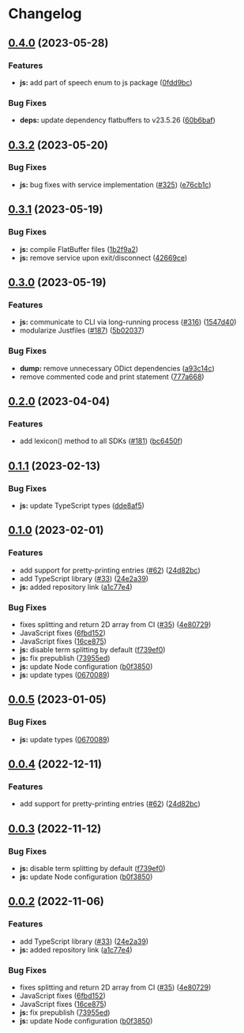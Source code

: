# Changelog

## [0.4.0](https://github.com/TheOpenDictionary/odict/compare/js-v0.3.2...js-v0.4.0) (2023-05-28)


### Features

* **js:** add part of speech enum to js package ([0fdd9bc](https://github.com/TheOpenDictionary/odict/commit/0fdd9bc073a20769a6bb80939290a8981d526920))


### Bug Fixes

* **deps:** update dependency flatbuffers to v23.5.26 ([60b6baf](https://github.com/TheOpenDictionary/odict/commit/60b6baf51caaf8d835a5bc8d2c1c052926224364))

## [0.3.2](https://github.com/TheOpenDictionary/odict/compare/js-v0.3.1...js-v0.3.2) (2023-05-20)


### Bug Fixes

* **js:** bug fixes with service implementation ([#325](https://github.com/TheOpenDictionary/odict/issues/325)) ([e76cb1c](https://github.com/TheOpenDictionary/odict/commit/e76cb1c1ba1724528d7113c924d2b582494eb11b))

## [0.3.1](https://github.com/TheOpenDictionary/odict/compare/js-v0.3.0...js-v0.3.1) (2023-05-19)


### Bug Fixes

* **js:** compile FlatBuffer files ([1b2f9a2](https://github.com/TheOpenDictionary/odict/commit/1b2f9a25def93b954ada35d31db0dc4367fc4d4d))
* **js:** remove service upon exit/disconnect ([42669ce](https://github.com/TheOpenDictionary/odict/commit/42669ce4e7478d5acd69342dac70d9cebcbc4c4a))

## [0.3.0](https://github.com/TheOpenDictionary/odict/compare/js-v0.2.0...js-v0.3.0) (2023-05-19)


### Features

* **js:** communicate to CLI via long-running process ([#316](https://github.com/TheOpenDictionary/odict/issues/316)) ([1547d40](https://github.com/TheOpenDictionary/odict/commit/1547d409af52763dac16ab7cb3e11b7cb89609e2))
* modularize Justfiles ([#187](https://github.com/TheOpenDictionary/odict/issues/187)) ([5b02037](https://github.com/TheOpenDictionary/odict/commit/5b0203772975518cb2428b36a7dbb7c050179937))


### Bug Fixes

* **dump:** remove unnecessary ODict dependencies ([a93c14c](https://github.com/TheOpenDictionary/odict/commit/a93c14cd108764c86ad2fa3b4c8fc721aaace0c7))
* remove commented code and print statement ([777a668](https://github.com/TheOpenDictionary/odict/commit/777a6686179bc0b5cdd294b2bcc9cf7e81364587))

## [0.2.0](https://github.com/TheOpenDictionary/odict/compare/js-v0.1.1...js-v0.2.0) (2023-04-04)


### Features

* add lexicon() method to all SDKs ([#181](https://github.com/TheOpenDictionary/odict/issues/181)) ([bc6450f](https://github.com/TheOpenDictionary/odict/commit/bc6450fdbc2e9848e1376a6433aa6b759219ff1f))

## [0.1.1](https://github.com/TheOpenDictionary/odict/compare/js-v0.1.0...js-v0.1.1) (2023-02-13)


### Bug Fixes

* **js:** update TypeScript types ([dde8af5](https://github.com/TheOpenDictionary/odict/commit/dde8af56457e44ac1bee808f02ba18a640bb86ac))

## [0.1.0](https://github.com/TheOpenDictionary/odict/compare/js-v0.0.5...js-v0.1.0) (2023-02-01)


### Features

* add support for pretty-printing entries ([#62](https://github.com/TheOpenDictionary/odict/issues/62)) ([24d82bc](https://github.com/TheOpenDictionary/odict/commit/24d82bcf44b896347f4c9e9210cfe72bea82d978))
* add TypeScript library ([#33](https://github.com/TheOpenDictionary/odict/issues/33)) ([24e2a39](https://github.com/TheOpenDictionary/odict/commit/24e2a397931ed6d9fcbf71b7cc347f5c8bc9f52d))
* **js:** added repository link ([a1c77e4](https://github.com/TheOpenDictionary/odict/commit/a1c77e48a1387afdbafdade58009627950095b45))


### Bug Fixes

* fixes splitting and return 2D array from CI ([#35](https://github.com/TheOpenDictionary/odict/issues/35)) ([4e80729](https://github.com/TheOpenDictionary/odict/commit/4e80729de3a96059774753b89ec336b66f1d729f))
* JavaScript fixes ([6fbd152](https://github.com/TheOpenDictionary/odict/commit/6fbd1528f63a55f6b2aded8f39b3ab155f62bb80))
* JavaScript fixes ([16ce875](https://github.com/TheOpenDictionary/odict/commit/16ce87517509c08c7081d5d24f0e82fcd3631793))
* **js:** disable term splitting by default ([f739ef0](https://github.com/TheOpenDictionary/odict/commit/f739ef0bc8ef4709b3fea52cc8b00486c547366d))
* **js:** fix prepublish ([73955ed](https://github.com/TheOpenDictionary/odict/commit/73955edf1cd85730661465c6d1859abc1a495db3))
* **js:** update Node configuration ([b0f3850](https://github.com/TheOpenDictionary/odict/commit/b0f385060cc45460d8ca38c699b00ad0cac9aa9e))
* **js:** update types ([0670089](https://github.com/TheOpenDictionary/odict/commit/0670089449ccc1601a8e6a08c41c8faffd981814))

## [0.0.5](https://github.com/TheOpenDictionary/odict/compare/theopendictionary-v0.0.4...theopendictionary-v0.0.5) (2023-01-05)


### Bug Fixes

* **js:** update types ([0670089](https://github.com/TheOpenDictionary/odict/commit/0670089449ccc1601a8e6a08c41c8faffd981814))

## [0.0.4](https://github.com/TheOpenDictionary/odict/compare/theopendictionary-v0.0.3...theopendictionary-v0.0.4) (2022-12-11)


### Features

* add support for pretty-printing entries ([#62](https://github.com/TheOpenDictionary/odict/issues/62)) ([24d82bc](https://github.com/TheOpenDictionary/odict/commit/24d82bcf44b896347f4c9e9210cfe72bea82d978))

## [0.0.3](https://github.com/TheOpenDictionary/odict/compare/theopendictionary-v0.0.2...theopendictionary-v0.0.3) (2022-11-12)


### Bug Fixes

* **js:** disable term splitting by default ([f739ef0](https://github.com/TheOpenDictionary/odict/commit/f739ef0bc8ef4709b3fea52cc8b00486c547366d))
* **js:** update Node configuration ([b0f3850](https://github.com/TheOpenDictionary/odict/commit/b0f385060cc45460d8ca38c699b00ad0cac9aa9e))

## [0.0.2](https://github.com/TheOpenDictionary/odict/compare/theopendictionary-v0.0.1...theopendictionary-v0.0.2) (2022-11-06)


### Features

* add TypeScript library ([#33](https://github.com/TheOpenDictionary/odict/issues/33)) ([24e2a39](https://github.com/TheOpenDictionary/odict/commit/24e2a397931ed6d9fcbf71b7cc347f5c8bc9f52d))
* **js:** added repository link ([a1c77e4](https://github.com/TheOpenDictionary/odict/commit/a1c77e48a1387afdbafdade58009627950095b45))


### Bug Fixes

* fixes splitting and return 2D array from CI ([#35](https://github.com/TheOpenDictionary/odict/issues/35)) ([4e80729](https://github.com/TheOpenDictionary/odict/commit/4e80729de3a96059774753b89ec336b66f1d729f))
* JavaScript fixes ([6fbd152](https://github.com/TheOpenDictionary/odict/commit/6fbd1528f63a55f6b2aded8f39b3ab155f62bb80))
* JavaScript fixes ([16ce875](https://github.com/TheOpenDictionary/odict/commit/16ce87517509c08c7081d5d24f0e82fcd3631793))
* **js:** fix prepublish ([73955ed](https://github.com/TheOpenDictionary/odict/commit/73955edf1cd85730661465c6d1859abc1a495db3))
* **js:** update Node configuration ([b0f3850](https://github.com/TheOpenDictionary/odict/commit/b0f385060cc45460d8ca38c699b00ad0cac9aa9e))
